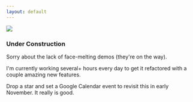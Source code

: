 ```yaml
---
layout: default
---
```


<div>
  <img src="{{site.baseurl}}/img/postcss-ant-logo.png">
  <h3>Under Construction</h3>
  <p>
    Sorry about the lack of face-melting demos (they're on the way).
  </p>
  <p>
    I'm currently working several+ hours every day to get it refactored with a couple amazing new features.
  </p>
  <p>
    Drop a star and set a Google Calendar event to revisit this in early November. It really is good.
  </p>
</div>
